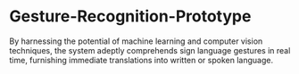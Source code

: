 # Gesture-Recognition-Prototype
 By harnessing the potential of machine learning and computer vision techniques, the system adeptly comprehends sign language gestures in real time, furnishing immediate translations into written or spoken language. 
